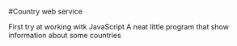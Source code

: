 #Country web service

First try at working witk JavaScript
A neat little program that show information about some countries
